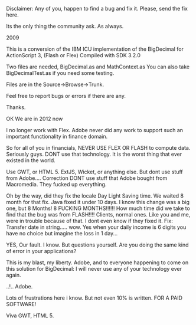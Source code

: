 Disclaimer: Any of you, happen to find a bug and fix it. Please, send the fix here.

Its the only thing the community ask. As always.

2009

This is a conversion of the IBM ICU implementation of the BigDecimal for ActionScript 3, (Flash or Flex) Compiled with SDK 3.2.0

Two files are needed, BigDecimal.as and MathContext.as You can also take BigDecimalTest.as if you need some testing.

Files are in the Source->Browse->Trunk.

Feel free to report bugs or errors if there are any.

Thanks.

OK We are in 2012 now

I no longer work with Flex.
Adobe never did any work to support such an important functionality in finance domain.

So for all of you in financials, NEVER USE FLEX OR FLASH to compute data. Seriously guys. DONT use that technology. It is the worst thing that ever existed in the world.

Use GWT, or HTML 5. ExtJS, Wicket, or anything else. But dont use stuff from Adobe.... Correction DONT use stuff that Adobe bought from Macromedia. They fucked up everything.

Oh by the way, did they fix the locale Day Light Saving time. We waited 8 month for that fix. Java fixed it under 10 days. I know this change was a big one, but 8 Months! 8 FUCKING MONTHS!!!!!! How much time did we take to find that the bug was from FLASH!!!! Clients, normal ones. Like you and me, were in trouble because of that. I dont even know if they fixed it. Fix: Transfer date in string..... wow. Yes when your daily income is 6 digits you have no choice but imagine the loss in 1 day...

YES, Our fault. I know. But questions yourself. Are you doing the same kind of error in your applications?

This is my blast, my liberty. Adobe, and to everyone happening to come on this solution for BigDecimal: I will never use any of your technology ever again.

..!.. Adobe.

Lots of frustrations here i know. But not even 10% is written. FOR A PAID SOFTWARE!

Viva GWT, HTML 5.
